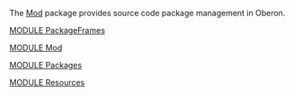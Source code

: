 The [Mod](./Mod/README.md) package provides source code package management in Oberon.

[MODULE PackageFrames](https://github.com/io-core/Mod/blob/main/PackageFrames.Mod)

[MODULE Mod](https://github.com/io-core/Mod/blob/main/Mod.Mod)

[MODULE Packages](https://github.com/io-core/Mod/blob/main/Packages.Mod)

[MODULE Resources](https://github.com/io-core/Mod/blob/main/Resources.Mod)

